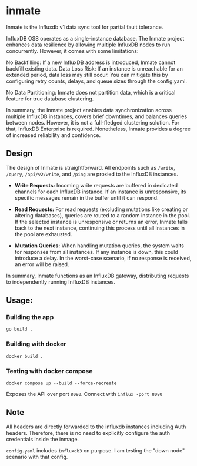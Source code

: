 # inmate
Inmate is the Influxdb v1 data sync tool for partial fault tolerance.

InfluxDB OSS operates as a single-instance database. The Inmate project enhances data resilience by allowing multiple InfluxDB nodes to run concurrently. However, it comes with some limitations:

No Backfilling: If a new InfluxDB address is introduced, Inmate cannot backfill existing data.
Data Loss Risk: If an instance is unreachable for an extended period, data loss may still occur. You can mitigate this by configuring retry counts, delays, and queue sizes through the config.yaml.

No Data Partitioning: Inmate does not partition data, which is a critical feature for true database clustering.

In summary, the Inmate project enables data synchronization across multiple InfluxDB instances, covers brief downtimes, and balances queries between nodes. However, it is not a full-fledged clustering solution. For that, InfluxDB Enterprise is required. Nonetheless, Inmate provides a degree of increased reliability and confidence.

## Design

The design of Inmate is straightforward. All endpoints such as `/write`, `/query`, `/api/v2/write`, and `/ping` are proxied to the InfluxDB instances.

- **Write Requests:** Incoming write requests are buffered in dedicated channels for each InfluxDB instance. If an instance is unresponsive, its specific messages remain in the buffer until it can respond.
  
- **Read Requests:** For read requests (excluding mutations like creating or altering databases), queries are routed to a random instance in the pool. If the selected instance is unresponsive or returns an error, Inmate falls back to the next instance, continuing this process until all instances in the pool are exhausted.

- **Mutation Queries:** When handling mutation queries, the system waits for responses from all instances. If any instance is down, this could introduce a delay. In the worst-case scenario, if no response is received, an error will be raised.

In summary, Inmate functions as an InfluxDB gateway, distributing requests to independently running InfluxDB instances.

## Usage:

### Building the app

    go build .

### Building with docker

    docker build .

### Testing with docker compose

    docker compose up --build --force-recreate

Exposes the API over port `8080`. Connect with `influx -port 8080`

## Note

All headers are directly forwarded to the influxdb instances including Auth headers.
Therefore, there is no need to explicitly configure the auth credentials inside the inmage.

`config.yaml` includes `influxdb3` on purpose. I am testing the "down node" scenario with that config.
